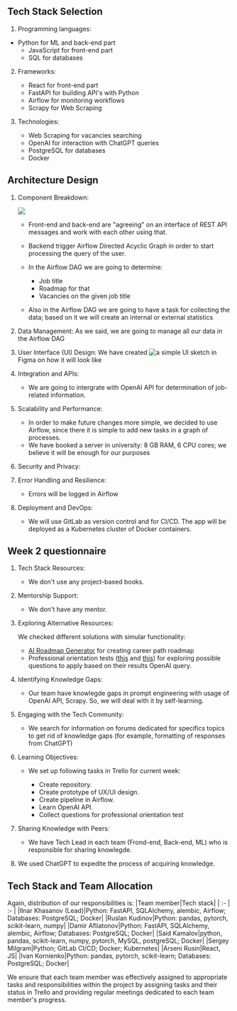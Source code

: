 ## Tech Stack Selection
1. Programming languages:

  * Python for ML and back-end part
	* JavaScript for front-end part
	* SQL for databases

2. Frameworks:

	* React for front-end part
	* FastAPI for building API's with Python
	* Airflow for monitoring workflows
	* Scrapy for Web Scraping

3. Technologies:

	* Web Scraping for vacancies searching
	* OpenAI for interaction with ChatGPT queries
	* PostgreSQL for databases
	* Docker


## Architecture Design
1. Component Breakdown:

	![](https://github.com/IU-PR/Capstone_project/blob/AICareerGuide/static/AICareerGuide/architecture.png)

	* Front-end and back-end are "agreeing" on an interface of REST API messages and work with each other using that.
	* Backend trigger Airflow Directed Acyclic Graph in order to start processing the query of the user.
	* In the Airflow DAG we are going to determine:

		* Job title
		* Roadmap for that
		* Vacancies on the given job title
	
 	* Also in the Airflow DAG we are going to have a task for collecting the data; based on it we will create an internal or external statistics

2. Data Management:
	As we said, we are going to manage all our data in the Airflow DAG

3. User Interface (UI) Design:
	We have created ![a simple UI sketch](https://www.figma.com/file/fECQWJjZB6fJCJnE5aKjCo/ai-roadmap.com-(Copy)?type=design&node-id=1403-2224) in Figma on how it will look like

4. Integration and APIs:
   	* We are going to intergrate with OpenAI API for determination of job-related information.

6. Scalability and Performance:
	* In order to make future changes more simple, we decided to use Airflow, since there it is simple to add new tasks in a graph of processes.
	* We have booked a server in university: 8 GB RAM, 6 CPU cores; we believe it will be enough for our purposes

7. Security and Privacy:

8. Error Handling and Resilience:
   	* Errors will be logged in Airflow

10. Deployment and DevOps:
    * We will use GitLab as version control and for CI/CD. The app will be deployed as a Kubernetes cluster of Docker containers.

## Week 2 questionnaire
1. Tech Stack Resources:

	* We don't use any project-based books.

2. Mentorship Support:

	* We don't have any mentor.

3. Exploring Alternative Resources:

	We checked different solutions with simular functionality:
	
	* [AI Roadmap Generator](https://ai-roadmap.com/) for creating career path roadmap
	* Professional orientation tests ([this](https://www.careerexplorer.com/career-test/) and [this](https://www.123test.com/career-test/)) for exploring possible questions to apply based on their results OpenAI query.

4. Identifying Knowledge Gaps:

	* Our team have knowlegde gaps in prompt engineering with usage of OpenAI API, Scrapy. So, we will deal with it by self-learning.

5. Engaging with the Tech Community:

	* We search for information on forums dedicated for specifics topics to get rid of knowledge gaps (for example, formatting of responses from ChatGPT)

6. Learning Objectives:

	* We set up following tasks in Trello for current week:

		* Create repository.
		* Create prototype of UX/UI design.
		* Create pipeline in Airflow.
		* Learn OpenAI API.
		* Collect questions for professional orientation test

7. Sharing Knowledge with Peers:

	* We have Tech Lead in each team (Frond-end, Back-end, ML) who is responsible for sharing knowlegde.

8. We used ChatGPT to expedite the process of acquiring knowledge.
## Tech Stack and Team Allocation 
Again, distribution of our responsibilities is:
|Team member|Tech stack|
| :- | :- |
|Ilnar Khasanov (Lead)|Python: FastAPI, SQLAlchemy, alembic, Airflow; Databases: PostgreSQL; Docker|
|Ruslan Kudinov|Python: pandas, pytorch, scikit-learn, numpy|
|Damir Afliatonov|Python: FastAPI, SQLAlchemy, alembic, Airflow; Databases: PostgreSQL; Docker|
|Said Kamalov|python, pandas, scikit-learn, numpy, pytorch, MySQL, postgreSQL; Docker|
|Sergey Milgram|Python; GitLab CI/CD; Docker; Kubernetes|
|Arseni Rusin|React, JS|
|Ivan Kornienko|Python: pandas, pytorch, scikit-learn; Databases: PostgreSQL; Docker|

We ensure that each team member was effectively assigned to appropriate tasks and responsibilities within the project by assigning tasks and their status in Trello and providing regular meetings dedicated to each team member's progress.
